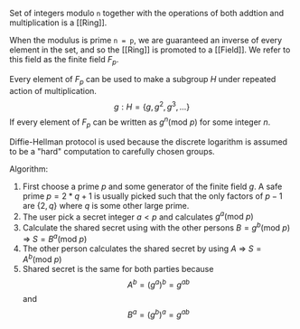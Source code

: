 Set of integers modulo `n` together with the operations of both addtion and multiplication is a [[Ring]].

When the modulus is prime `n = p`, we are guaranteed an inverse of every element in the set, and so the [[Ring]] is promoted to a [[Field]]. We refer to this field as the finite field $F_p$.

Every element of $F_p$ can be used to make a subgroup $H$ under repeated action of multiplication. $$g: H = \{g, g^2, g^3, ...\}$$
If every element of $F_p$ can be written as $g^n (\textrm{mod}\ p)$ for some integer $n$.

Diffie-Hellman protocol is used because the discrete logarithm is assumed to be a "hard" computation to carefully chosen groups.

Algorithm: 
1. First choose a prime $p$ and some generator of the finite field $g$. A safe prime $p = 2*q + 1$ is usually picked such that the only factors of $p-1$ are $\{2,q\}$ where $q$ is some other large prime.
2. The user pick a secret integer $a < p$ and calculates $g^a (\textrm{mod}\ p)$ 
3. Calculate the shared secret using with the other persons $B = g^b (\textrm{mod}\ p)$ => $S = B^a (\textrm{mod}\ p)$ 
4. The other person calculates the shared secret by using $A$ => $S = A^b (\textrm{mod}\ p)$ 
5. Shared secret is the same for both parties because $$A^b = (g^a)^b = g^{ab}$$ and $$B^a = (g^b)^a = g^{ab}$$
